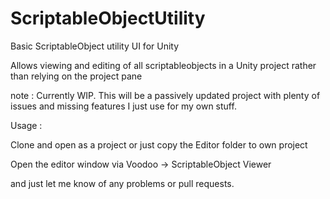 # ScriptableObjectUtility
Basic ScriptableObject utility UI for Unity

Allows viewing and editing of all scriptableobjects in a Unity project rather than relying on the project pane

note : Currently WIP. This will be a passively updated project with plenty of issues and missing features I just use for my own stuff.

Usage :

Clone and open as a project or just copy the Editor folder to own project

Open the editor window via Voodoo -> ScriptableObject Viewer

and just let me know of any problems or pull requests.


